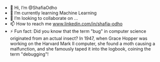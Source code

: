 - 👋 Hi, I’m @ShafiaOdho
- 🌱 I’m currently learning Machine Learning
- 💞️ I’m looking to collaborate on ...
- 📫 How to reach me www.linkedin.com/in/shafia-odho
- ⚡ Fun fact: Did you know that the term "bug" in computer science originated from an actual insect?
   In 1947, when Grace Hopper was working on the Harvard Mark II computer, she found a moth causing a malfunction, and she famously taped it into the logbook,
   coining the term "debugging"!

<!---
ShafiaOdho/ShafiaOdho is a ✨ special ✨ repository because its `README.md` (this file) appears on your GitHub profile.
You can click the Preview link to take a look at your changes.
--->
